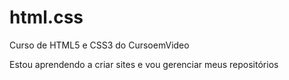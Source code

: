 # html.css
Curso de HTML5 e CSS3 do CursoemVideo

Estou aprendendo a criar sites e vou gerenciar meus repositórios